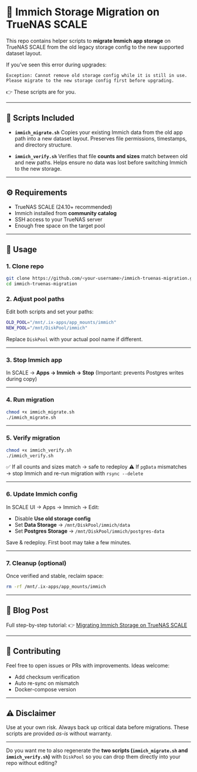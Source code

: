 # 📸 Immich Storage Migration on TrueNAS SCALE

This repo contains helper scripts to **migrate Immich app storage** on TrueNAS SCALE
from the old legacy storage config to the new supported dataset layout.

If you’ve seen this error during upgrades:

```
Exception: Cannot remove old storage config while it is still in use.
Please migrate to the new storage config first before upgrading.
```

👉 These scripts are for you.

---

## 📂 Scripts Included

* **`immich_migrate.sh`**
  Copies your existing Immich data from the old app path into a new dataset layout.
  Preserves file permissions, timestamps, and directory structure.

* **`immich_verify.sh`**
  Verifies that file **counts and sizes** match between old and new paths.
  Helps ensure no data was lost before switching Immich to the new storage.

---

## ⚙️ Requirements

* TrueNAS SCALE (24.10+ recommended)
* Immich installed from **community catalog**
* SSH access to your TrueNAS server
* Enough free space on the target pool

---

## 🚀 Usage

### 1. Clone repo

```bash
git clone https://github.com/<your-username>/immich-truenas-migration.git
cd immich-truenas-migration
```

### 2. Adjust pool paths

Edit both scripts and set your paths:

```bash
OLD_POOL="/mnt/.ix-apps/app_mounts/immich"
NEW_POOL="/mnt/DiskPool/immich"
```

Replace `DiskPool` with your actual pool name if different.

---

### 3. Stop Immich app

In SCALE → **Apps → Immich → Stop**
(Important: prevents Postgres writes during copy)

---

### 4. Run migration

```bash
chmod +x immich_migrate.sh
./immich_migrate.sh
```

---

### 5. Verify migration

```bash
chmod +x immich_verify.sh
./immich_verify.sh
```

✅ If all counts and sizes match → safe to redeploy
⚠️ If `pgData` mismatches → stop Immich and re-run migration with `rsync --delete`

---

### 6. Update Immich config

In SCALE UI → Apps → Immich → Edit:

* Disable **Use old storage config**
* Set **Data Storage** → `/mnt/DiskPool/immich/data`
* Set **Postgres Storage** → `/mnt/DiskPool/immich/postgres-data`

Save & redeploy. First boot may take a few minutes.

---

### 7. Cleanup (optional)

Once verified and stable, reclaim space:

```bash
rm -rf /mnt/.ix-apps/app_mounts/immich
```

---

## 📝 Blog Post

Full step-by-step tutorial:
👉 [Migrating Immich Storage on TrueNAS SCALE](https://affan.info)

---

## 🤝 Contributing

Feel free to open issues or PRs with improvements.
Ideas welcome:

* Add checksum verification
* Auto re-sync on mismatch
* Docker-compose version

---

## ⚠️ Disclaimer

Use at your own risk. Always back up critical data before migrations.
These scripts are provided *as-is* without warranty.

---

Do you want me to also regenerate the **two scripts (`immich_migrate.sh` and `immich_verify.sh`)** with `DiskPool` so you can drop them directly into your repo without editing?

